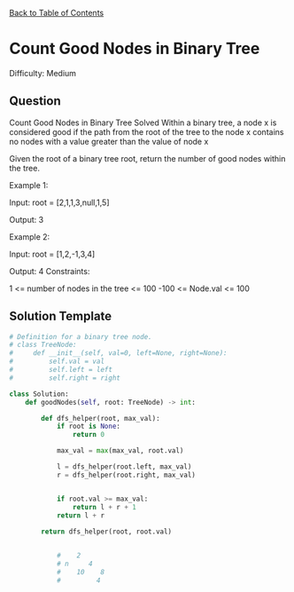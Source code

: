 [Back to Table of Contents](../../README.md)

# Count Good Nodes in Binary Tree
Difficulty: Medium

## Question
Count Good Nodes in Binary Tree
Solved 
Within a binary tree, a node x is considered good if the path from the root of the tree to the node x contains no nodes with a value greater than the value of node x

Given the root of a binary tree root, return the number of good nodes within the tree.

Example 1:



Input: root = [2,1,1,3,null,1,5]

Output: 3


Example 2:

Input: root = [1,2,-1,3,4]

Output: 4
Constraints:

1 <= number of nodes in the tree <= 100
-100 <= Node.val <= 100

## Solution Template
```python
# Definition for a binary tree node.
# class TreeNode:
#     def __init__(self, val=0, left=None, right=None):
#         self.val = val
#         self.left = left
#         self.right = right

class Solution:
    def goodNodes(self, root: TreeNode) -> int:

        def dfs_helper(root, max_val):
            if root is None:
                return 0

            max_val = max(max_val, root.val)

            l = dfs_helper(root.left, max_val)
            r = dfs_helper(root.right, max_val)


            if root.val >= max_val:
                return l + r + 1
            return l + r
        
        return dfs_helper(root, root.val) 


            #    2
            # n     4
            #    10    8
            #         4
```
